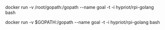 docker run -v /root/gopath:/gopath --name goal -t -i hypriot/rpi-golang bash

docker run -v $GOPATH:/gopath --name goal -t -i hypriot/rpi-golang bash